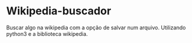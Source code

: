 # Wikipedia-buscador
Buscar algo na wikipedia com a opção de salvar num arquivo.
Utilizando python3 e a biblioteca wikipedia.
